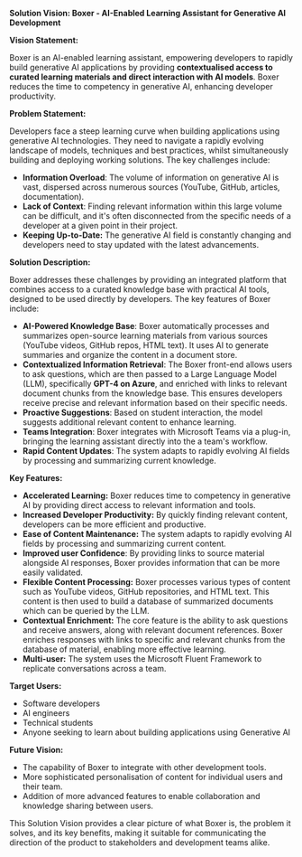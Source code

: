 **Solution Vision: Boxer - AI-Enabled Learning Assistant for Generative AI Development**

**Vision Statement:**

Boxer is an AI-enabled learning assistant, empowering developers to rapidly build generative AI applications by providing **contextualised access to curated learning materials and direct interaction with AI models**. Boxer reduces the time to competency in generative AI, enhancing developer productivity.

**Problem Statement:**

Developers face a steep learning curve when building applications using generative AI technologies. They need to navigate a rapidly evolving landscape of models, techniques and best practices, whilst simultaneously building and deploying working solutions. The key challenges include:

*   **Information Overload**: The volume of information on generative AI is vast, dispersed across numerous sources (YouTube, GitHub, articles, documentation).
*   **Lack of Context**: Finding relevant information within this large volume can be difficult, and it's often disconnected from the specific needs of a developer at a given point in their project.
*   **Keeping Up-to-Date:** The generative AI field is constantly changing and developers need to stay updated with the latest advancements.

**Solution Description:**

Boxer addresses these challenges by providing an integrated platform that combines access to a curated knowledge base with practical AI tools, designed to be used directly by developers. The key features of Boxer include:

*   **AI-Powered Knowledge Base**: Boxer automatically processes and summarizes open-source learning materials from various sources (YouTube videos, GitHub repos, HTML text). It uses AI to generate summaries and organize the content in a document store.
*   **Contextualized Information Retrieval**: The Boxer front-end allows users to ask questions, which are then passed to a Large Language Model (LLM), specifically **GPT-4 on Azure**, and enriched with links to relevant document chunks from the knowledge base. This ensures developers receive precise and relevant information based on their specific needs.
*   **Proactive Suggestions**: Based on student interaction, the model suggests additional relevant content to enhance learning.
*   **Teams Integration**: Boxer integrates with Microsoft Teams via a plug-in, bringing the learning assistant directly into the a team's workflow.
*   **Rapid Content Updates**: The system adapts to rapidly evolving AI fields by processing and summarizing current knowledge.

**Key Features:**

*   **Accelerated Learning:** Boxer reduces time to competency in generative AI by providing direct access to relevant information and tools.
*   **Increased Developer Productivity:** By quickly finding relevant content, developers can be more efficient and productive.
*   **Ease of Content Maintenance:** The system adapts to rapidly evolving AI fields by processing and summarizing current content.
*   **Improved user Confidence**: By providing links to source material alongside AI responses, Boxer provides information that can be more easily validated.
*   **Flexible Content Processing:** Boxer processes various types of content such as YouTube videos, GitHub repositories, and HTML text. This content is then used to build a database of summarized documents which can be queried by the LLM.
*   **Contextual Enrichment:** The core feature is the ability to ask questions and receive answers, along with relevant document references. Boxer enriches responses with links to specific and relevant chunks from the database of material, enabling more effective learning.
*   **Multi-user:** The system uses the Microsoft Fluent Framework to replicate conversations across a team.

**Target Users:**

*   Software developers
*   AI engineers
*   Technical students
*   Anyone seeking to learn about building applications using Generative AI

**Future Vision:**

*   The capability of Boxer to integrate with other development tools.
*   More sophisticated personalisation of content for individual users and their team.
*   Addition of more advanced features to enable collaboration and knowledge sharing between users.

This Solution Vision provides a clear picture of what Boxer is, the problem it solves, and its key benefits, making it suitable for communicating the direction of the product to stakeholders and development teams alike.
